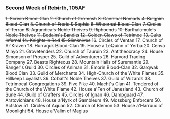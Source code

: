 ### Second Week of Rebirth, 105AF
~~1. Scrivin Blood-Clan~~
~~2. Church of Gromosh~~
~~3. Cannibal Nomads~~
~~4. Bulgpim Blood-Clan~~
~~5. Church of Freric & Sophie~~
~~6. Wheernat Blood-Clan~~
~~7. Circles of Terran~~
~~8. Agrandica's Noble Theives~~
~~9. Riphounds~~
~~10. Barthalamule's Noble Theives~~
~~11. Bodaim's Bandits~~
~~12. Golden Claws of Tetrimoc~~
~~13. Cults Infernal~~
~~14. Knights in Red~~
~~15. Slimknives~~
16. Circles of Ventan
17. Church of Ar'Kraven
18. Hurraquk Blood-Clan
19. House a'LeQuinn of Yerba
20. Cenva Minyo
21. Grovetenders
22. Church of Tauruin
23. Antitheocracy
24. House Simonson of Prosper
25. Guild of Adventurers
26. Harvord Trading Company
27. Beasts Righteous
28. Mountain Halls of Suremantle
29. Ranger's Guild
30. Circles of Animan
31. Emorin Blood-Clan
32. Garqwak Blood Clan
33. Guild of Merchants
34. High-Church of the White Flames
35. Hillkeep Loyalists
36. Cobalt's Noble Theives
37. Guild of Wizards
38. Tetrimocal Congregations
39. Five Pike
40. Macht's Clan
41. Tendered of the Church of the White Flame
42. House a'Fen of Janesland
43. Church of Sune
44. Guild of Crafters
45. Circles of Ignan
46. Dampguard
47. Arstovichians
48. House a'Nyrk of Gambleum
49. Mossburg Enforcers
50. Actstow
51. Circles of Aquan
52. Church of Blemon
53. House a'Harruuc of Moonlight
54. House a'Valim of Magius